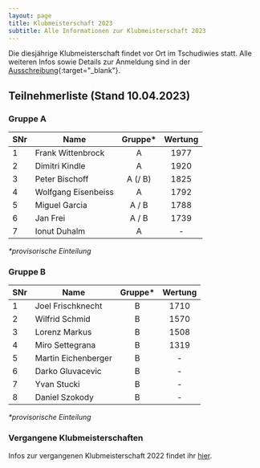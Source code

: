 ```yaml
---
layout: page
title: Klubmeisterschaft 2023
subtitle: Alle Informationen zur Klubmeisterschaft 2023
---
```


Die diesjährige Klubmeisterschaft findet vor Ort im Tschudiwies statt. Alle weiteren Infos sowie Details zur Anmeldung
sind in der [Ausschreibung](Klubmeisterschaft2023.pdf){:target="\_blank"}.

## Teilnehmerliste (Stand 10.04.2023)

### Gruppe A

| SNr | Name                | Gruppe* | Wertung |
|-----|---------------------|:-------:|:-------:|
| 1   | Frank Wittenbrock   |    A    |  1977   |
| 2   | Dimitri Kindle      |    A    |  1920   |
| 3   | Peter Bischoff      | A (/ B) |  1825   |
| 4   | Wolfgang Eisenbeiss |    A    |  1792   |
| 5   | Miguel Garcia       |  A / B  |  1788   |
| 6   | Jan Frei            |  A / B  |  1739   |
| 7   | Ionut Duhalm        |    A    |    -    |

_*provisorische Einteilung_

### Gruppe B

| SNr | Name                | Gruppe* | Wertung |
|-----|---------------------|:-------:|:-------:|
| 1   | Joel Frischknecht   |    B    |  1710   |
| 2   | Wilfrid Schmid      |    B    |  1570   |
| 3   | Lorenz Markus       |    B    |  1508   |
| 4   | Miro Settegrana     |    B    |  1319   |
| 5   | Martin Eichenberger |    B    |    -    |
| 6   | Darko Gluvacevic    |    B    |    -    |
| 7   | Yvan Stucki         |    B    |    -    |
| 8   | Daniel Szokody      |    B    |    -    |

_*provisorische Einteilung_

### Vergangene Klubmeisterschaften

Infos zur vergangenen Klubmeisterschaft 2022 findet ihr [hier](../2022).
